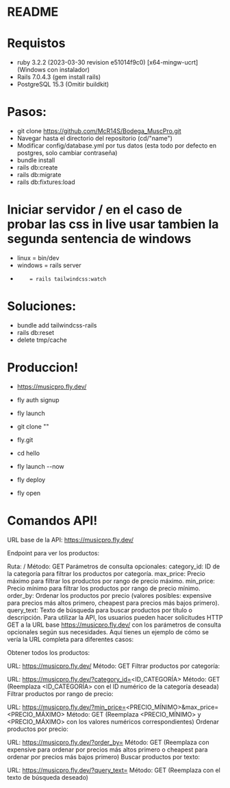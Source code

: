# README

# Requistos

- ruby 3.2.2 (2023-03-30 revision e51014f9c0) [x64-mingw-ucrt] (Windows con instalador)
- Rails 7.0.4.3 (gem install rails)
- PostgreSQL 15.3 (Omitir buildkit)

# Pasos:
- git clone https://github.com/McR14S/Bodega_MuscPro.git
- Navegar hasta el directorio del repositorio (cd/"name")
- Modificar config/database.yml por tus datos (esta todo por defecto en postgres, solo cambiar contraseña)
- bundle install
- rails db:create
- rails db:migrate
- rails db:fixtures:load


# Iniciar servidor / en el caso de probar las css in live usar tambien la segunda sentencia de windows
- linux = bin/dev
- windows = rails server
-         = rails tailwindcss:watch


# Soluciones:
- bundle add tailwindcss-rails
- rails db:reset
- delete tmp/cache




# Produccion!
- https://musicpro.fly.dev/

- fly auth signup
- fly launch

- git clone ""
- fly.git
- cd hello
- fly launch --now
- fly deploy
- fly open


# Comandos API!
URL base de la API: https://musicpro.fly.dev/

Endpoint para ver los productos:

Ruta: /
Método: GET
Parámetros de consulta opcionales:
category_id: ID de la categoría para filtrar los productos por categoría.
max_price: Precio máximo para filtrar los productos por rango de precio máximo.
min_price: Precio mínimo para filtrar los productos por rango de precio mínimo.
order_by: Ordenar los productos por precio (valores posibles: expensive para precios más altos primero, cheapest para precios más bajos primero).
query_text: Texto de búsqueda para buscar productos por título o descripción.
Para utilizar la API, los usuarios pueden hacer solicitudes HTTP GET a la URL base https://musicpro.fly.dev/ con los parámetros de consulta opcionales según sus necesidades. Aquí tienes un ejemplo de cómo se vería la URL completa para diferentes casos:

Obtener todos los productos:

URL: https://musicpro.fly.dev/
Método: GET
Filtrar productos por categoría:

URL: https://musicpro.fly.dev/?category_id=<ID_CATEGORÍA>
Método: GET
(Reemplaza <ID_CATEGORÍA> con el ID numérico de la categoría deseada)
Filtrar productos por rango de precio:

URL: https://musicpro.fly.dev/?min_price=<PRECIO_MÍNIMO>&max_price=<PRECIO_MÁXIMO>
Método: GET
(Reemplaza <PRECIO_MÍNIMO> y <PRECIO_MÁXIMO> con los valores numéricos correspondientes)
Ordenar productos por precio:

URL: https://musicpro.fly.dev/?order_by=<ORDEN>
Método: GET
(Reemplaza <ORDEN> con expensive para ordenar por precios más altos primero o cheapest para ordenar por precios más bajos primero)
Buscar productos por texto:

URL: https://musicpro.fly.dev/?query_text=<TEXTO>
Método: GET
(Reemplaza <TEXTO> con el texto de búsqueda deseado)

